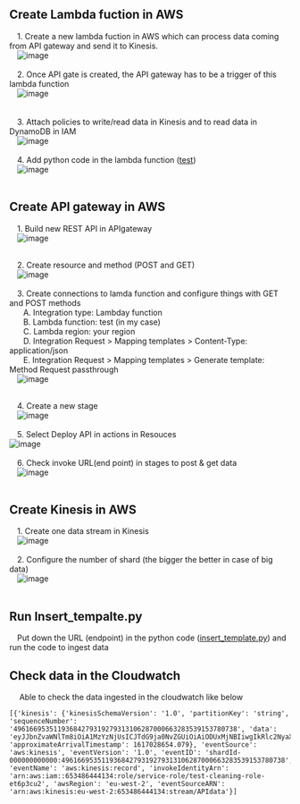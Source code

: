 ## Create Lambda fuction in AWS<br /> 
 &ensp;&ensp;1. Create a new lambda fuction in AWS which can process data coming from API gateway and send it to Kinesis. <br /> 
 &ensp;&ensp;![image](https://user-images.githubusercontent.com/56697877/118363529-b7e1a780-b58c-11eb-8cc4-eb4890c7139d.png) <br /> <br /> 
 &ensp;&ensp;2. Once API gate is created, the API gateway has to be a trigger of this lambda function <br /> 
 &ensp;&ensp;![image](https://user-images.githubusercontent.com/56697877/118363424-312cca80-b58c-11eb-9c58-2932f3c82a41.png)<br /><br /> <br /> 
 &ensp;&ensp;3. Attach policies to write/read data in Kinesis and to read data in DynamoDB in IAM<br /> 
 &ensp;&ensp;![image](https://user-images.githubusercontent.com/56697877/118363394-14909280-b58c-11eb-8c45-cf61f56d84d9.png)<br /> <br /> 
 &ensp;&ensp;4. Add python code in the lambda function ([test](https://github.com/Richie-Kwon/ecommercedata/blob/main/1.%20streaming/lambda_streaming/test.py))<br /> 
 &ensp;&ensp;![image](https://user-images.githubusercontent.com/56697877/118363829-1ce9cd00-b58e-11eb-8a6a-14a0fe9312ec.png)<br /> <br /> 


## Create API gateway in AWS <br />
&ensp;&ensp;1. Build new REST API in APIgateway <br />
&ensp;&ensp;![image](https://user-images.githubusercontent.com/56697877/118364378-1eb49000-b590-11eb-9efc-e666c74d0cb7.png)<br /><br />

&ensp;&ensp;2. Create resource and method (POST and GET) <br />
&ensp;&ensp;![image](https://user-images.githubusercontent.com/56697877/118364470-6f2bed80-b590-11eb-978c-5c1baab79903.png)<br /><br />
&ensp;&ensp;3. Create connections to lamda function and configure things with GET and POST methods <br />
&ensp;&ensp;&ensp; A. Integration type: Lambday function <br />
&ensp;&ensp;&ensp; B. Lambda function: test (in my case) <br />
&ensp;&ensp;&ensp; C. Lambda region: your region <br />
&ensp;&ensp;&ensp; D. Integration Request > Mapping templates > Content-Type: application/json <br />
&ensp;&ensp;&ensp; E. Integration Request > Mapping templates > Generate template: Method Request passthrough <br />
&ensp;&ensp;![image](https://user-images.githubusercontent.com/56697877/118364512-9d113200-b590-11eb-9a4b-3b248013c196.png)<br /><br />

&ensp;&ensp;4. Create a new stage <br />
&ensp;&ensp;![image](https://user-images.githubusercontent.com/56697877/118364808-ea41d380-b591-11eb-9064-d5866feb46ae.png)<br /><br />
&ensp;&ensp;5. Select Deploy API in actions in Resouces <br />
![image](https://user-images.githubusercontent.com/56697877/118364685-6851aa80-b591-11eb-9394-cde38ad8df1c.png)<br /><br />
&ensp;&ensp;6. Check invoke URL(end point) in stages to post & get data <br />
&ensp;&ensp;![image](https://user-images.githubusercontent.com/56697877/118364808-ea41d380-b591-11eb-9064-d5866feb46ae.png)<br /><br />

## Create Kinesis in AWS
&ensp;&ensp;1. Create one data stream in Kinesis<br />
&ensp;&ensp;![image](https://user-images.githubusercontent.com/56697877/118364997-c468fe80-b592-11eb-9616-7fb2cc713c3b.png)<br /><br />
&ensp;&ensp;2. Configure the number of shard (the bigger the better in case of big data)<br />
&ensp;&ensp;![image](https://user-images.githubusercontent.com/56697877/118365092-304b6700-b593-11eb-8e3b-98c5a2d68e61.png)<br /><br />


## Run Insert_tempalte.py
&ensp;&ensp;Put down the URL (endpoint) in the python code ([insert_template.py](https://github.com/Richie-Kwon/ecommercedata/blob/main/1.%20streaming/1.%20data_%20ingestion/insert_template.py)) and run the code to ingest data<br />

## Check data in the Cloudwatch
&ensp;&ensp; Able to check the data ingested in the cloudwatch like below
```
[{'kinesis': {'kinesisSchemaVersion': '1.0', 'partitionKey': 'string', 'sequenceNumber': '49616695351193684279319279313106287000663283539153780738', 'data': 'eyJJbnZvaWNlTm8iOiA1MzYzNjUsICJTdG9ja0NvZGUiOiAiODUxMjNBIiwgIkRlc2NyaXB0aW9uIjogIldISVRFIEhBTkdJTkcgSEVBUlQgVC1MSUdIVCBIT0xERVIiLCAiUXVhbnRpdHkiOiA2LCAiSW52b2ljZURhdGUiOiAiMTIvMS8yMDEwIDg6MjYiLCAiVW5pdFByaWNlIjogMi41NSwgIkN1c3RvbWVySUQiOiAxNzg1MC4wLCAiQ291bnRyeSI6ICJVbml0ZWQgS2luZ2RvbSJ9', 'approximateArrivalTimestamp': 1617028654.079}, 'eventSource': 'aws:kinesis', 'eventVersion': '1.0', 'eventID': 'shardId-000000000000:49616695351193684279319279313106287000663283539153780738', 'eventName': 'aws:kinesis:record', 'invokeIdentityArn': 'arn:aws:iam::653486444134:role/service-role/test-cleaning-role-et6p3cu2', 'awsRegion': 'eu-west-2', 'eventSourceARN': 'arn:aws:kinesis:eu-west-2:653486444134:stream/APIdata'}]
```
